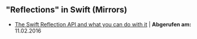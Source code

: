 ## "Reflections" in Swift (Mirrors)

* [The Swift Reflection API and what you can do with it](http://appventure.me/2015/10/24/swift-reflection-api-what-you-can-do/) | **Abgerufen am:** 11.02.2016
